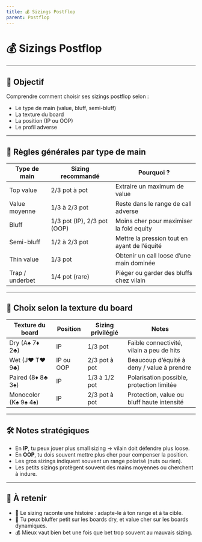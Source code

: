 ```yaml
---
title: 💰 Sizings Postflop
parent: Postflop
---
```


# 💰 Sizings Postflop

---

## 🎯 Objectif

Comprendre comment choisir ses sizings postflop selon :
- Le type de main (value, bluff, semi-bluff)
- La texture du board
- La position (IP ou OOP)
- Le profil adverse

---

## 🧠 Règles générales par type de main

| Type de main       | Sizing recommandé            | Pourquoi ?                                 |
|--------------------|------------------------------|---------------------------------------------|
| Top value          | 2/3 pot à pot                | Extraire un maximum de value                |
| Value moyenne      | 1/3 à 2/3 pot                | Reste dans le range de call adverse         |
| Bluff              | 1/3 pot (IP), 2/3 pot (OOP)  | Moins cher pour maximiser la fold equity    |
| Semi-bluff         | 1/2 à 2/3 pot                | Mettre la pression tout en ayant de l’équité|
| Thin value         | 1/3 pot                      | Obtenir un call loose d’une main dominée    |
| Trap / underbet    | 1/4 pot (rare)               | Piéger ou garder des bluffs chez vilain     |

---

## 🧩 Choix selon la texture du board

| Texture du board     | Position   | Sizing privilégié       | Notes                                          |
|----------------------|------------|--------------------------|------------------------------------------------|
| Dry (A♠ 7♦ 2♣)       | IP         | 1/3 pot                  | Faible connectivité, vilain a peu de hits      |
| Wet (J♥ T♥ 9♣)       | IP ou OOP  | 2/3 pot à pot            | Beaucoup d’équité à deny / value à prendre     |
| Paired (8♦ 8♣ 3♠)    | IP         | 1/3 à 1/2 pot            | Polarisation possible, protection limitée      |
| Monocolor (K♠ 9♠ 4♠) | IP         | 2/3 pot à pot            | Protection, value ou bluff haute intensité     |

---

## 🛠️ Notes stratégiques

- En **IP**, tu peux jouer plus small sizing → vilain doit défendre plus loose.
- En **OOP**, tu dois souvent mettre plus cher pour compenser la position.
- Les gros sizings indiquent souvent un range polarisé (nuts ou rien).
- Les petits sizings protègent souvent des mains moyennes ou cherchent à indure.

---

## 🧠 À retenir

- 📏 Le sizing raconte une histoire : adapte-le à ton range et à ta cible.
- 🎯 Tu peux bluffer petit sur les boards dry, et value cher sur les boards dynamiques.
- 💰 Mieux vaut bien bet une fois que bet trop souvent au mauvais sizing.
